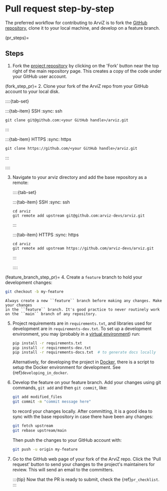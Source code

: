 # Pull request step-by-step

The preferred workflow for contributing to ArviZ is to fork
the [GitHub repository](https://github.com/arviz-devs/arviz/),
clone it to your local machine, and develop on a feature branch.

(pr_steps)=
## Steps

1. Fork the [project repository](https://github.com/arviz-devs/arviz/) by clicking on the 'Fork' button near the top right of the main repository page. This creates a copy of the code under your GitHub user account.

(fork_step_pr)=
2. Clone your fork of the ArviZ repo from your GitHub account to your local disk.

   ::::{tab-set}

   :::{tab-item} SSH
   :sync: ssh

   ```
   git clone git@github.com:<your GitHub handle>/arviz.git
   ```
   :::

   :::{tab-item} HTTPS
   :sync: https

   ```
   git clone https://github.com/<your GitHub handle>/arviz.git
   ```
   :::

   ::::

3. Navigate to your arviz directory and add the base repository as a remote:

   ::::{tab-set}

   :::{tab-item} SSH
   :sync: ssh

   ```
   cd arviz
   git remote add upstream git@github.com:arviz-devs/arviz.git
   ```
   :::

   :::{tab-item} HTTPS
   :sync: https

   ```
   cd arviz
   git remote add upstream https://github.com/arviz-devs/arviz.git
   ```
   :::

   ::::

(feature_branch_step_pr)=
4. Create a ``feature`` branch to hold your development changes:

   ```bash
   git checkout -b my-feature
   ```

   ```{warning}
   Always create a new ``feature`` branch before making any changes. Make your changes
   in the ``feature`` branch. It's good practice to never routinely work on the ``main`` branch of any repository.
   ```

5. Project requirements are in ``requirements.txt``, and libraries used for development are in ``requirements-dev.txt``.  To set up a development environment, you may (probably in a [virtual environment](https://docs.python-guide.org/dev/virtualenvs/)) run:

   ```bash
   pip install -r requirements.txt
   pip install -r requirements-dev.txt
   pip install -r requirements-docs.txt  # to generate docs locally
   ```

   Alternatively, for developing the project in [Docker](https://docs.docker.com/), there is a script to setup the Docker environment for development. See {ref}`developing_in_docker`.

6. Develop the feature on your feature branch. Add your changes using git commands, ``git add`` and then ``git commit``, like:

   ```bash
   git add modified_files
   git commit -m "commit message here"
   ```

   to record your changes locally.
   After committing, it is a good idea to sync with the base repository in case there have been any changes:
   ```bash
   git fetch upstream
   git rebase upstream/main
   ```

   Then push the changes to your GitHub account with:

   ```bash
   git push -u origin my-feature
   ```

7. Go to the GitHub web page of your fork of the ArviZ repo. Click the 'Pull request' button to send your changes to the project's maintainers for review. This will send an email to the committers.

   :::{tip}
   Now that the PR is ready to submit, check the {ref}`pr_checklist`.
   :::

